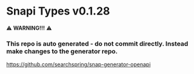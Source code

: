 # Snapi Types v0.1.28

:warning: **WARNING!!!** :warning:
### This repo is auto generated - do not commit directly. Instead make changes to the generator repo.
https://github.com/searchspring/snap-generator-openapi